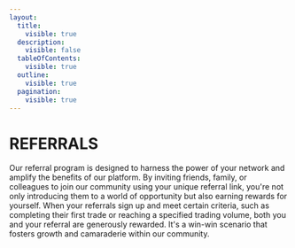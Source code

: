 ```yaml
---
layout:
  title:
    visible: true
  description:
    visible: false
  tableOfContents:
    visible: true
  outline:
    visible: true
  pagination:
    visible: true
---
```


# REFERRALS

Our referral program is designed to harness the power of your network and amplify the benefits of our platform. By inviting friends, family, or colleagues to join our community using your unique referral link, you're not only introducing them to a world of opportunity but also earning rewards for yourself. When your referrals sign up and meet certain criteria, such as completing their first trade or reaching a specified trading volume, both you and your referral are generously rewarded. It's a win-win scenario that fosters growth and camaraderie within our community.

